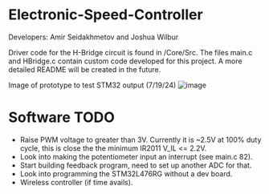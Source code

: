 # Electronic-Speed-Controller
Developers: Amir Seidakhmetov and Joshua Wilbur

Driver code for the H-Bridge circuit is found in /Core/Src. The files main.c and HBridge.c contain custom code developed for this project. A more detailed README will be created in the future.

Image of prototype to test STM32 output (7/19/24)
![image](https://github.com/user-attachments/assets/b47a6323-f5db-4954-950a-a9ec15e21c73)


# Software TODO
* Raise PWM voltage to greater than 3V. Currently it is ~2.5V at 100% duty 
  cycle, this is close the the minimum IR2011 V_IL <= 2.2V.
* Look into making the potentiometer input an interrupt (see main.c 82).
* Start building feedback program, need to set up another ADC for that.
* Look into programming the STM32L476RG without a dev board.
* Wireless controller (if time avails).